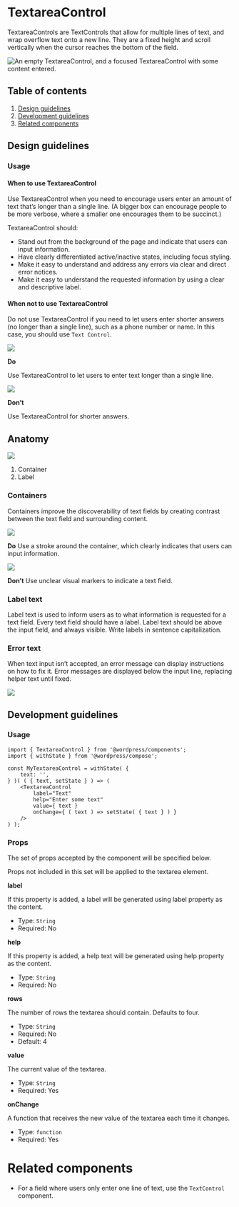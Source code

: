 # TextareaControl

TextareaControls are TextControls that allow for multiple lines of text, and wrap overflow text onto a new line. They are a fixed height and scroll vertically when the cursor reaches the bottom of the field.

![An empty TextareaControl, and a focused TextareaControl with some content entered.](https://wordpress.org/gutenberg/files/2019/01/TextareaControl.png)

## Table of contents

1. [Design guidelines](http://#design-guidelines)
2. [Development guidelines](http://#development-guidelines)
3. [Related components](http://#related-components)

## Design guidelines

### Usage

#### When to use **TextareaControl**

Use TextareaControl when you need to encourage users enter an amount of text that’s longer than a single line. (A bigger box can encourage people to be more verbose, where a smaller one encourages them to be succinct.)

TextareaControl should:

- Stand out from the background of the page and indicate that users can input information.
- Have clearly differentiated active/inactive states, including focus styling.
- Make it easy to understand and address any errors via clear and direct error notices.
- Make it easy to understand the requested information by using a clear and descriptive label.

#### When not to use **TextareaControl**

Do not use TextareaControl if you need to let users enter shorter answers (no longer than a single line), such as a phone number or name. In this case, you should use `Text Control`.

![](https://wordpress.org/gutenberg/files/2019/01/TextareaControl-Answers-Do.png)

**Do**

Use TextareaControl to let users to enter text longer than a single line. 

![](https://wordpress.org/gutenberg/files/2019/01/TextareaControl-Answers-Dont.png)

**Don’t**

Use TextareaControl for shorter answers.

## Anatomy

![](https://wordpress.org/gutenberg/files/2019/01/TextareaControl-Anatomy.png)

1. Container
2. Label

### Containers

Containers improve the discoverability of text fields by creating contrast between the text field and surrounding content.

![](https://wordpress.org/gutenberg/files/2019/01/TextareaControl-Stroke-Do.png)

**Do**
Use a stroke around the container, which clearly indicates that users can input information. 

![](https://wordpress.org/gutenberg/files/2019/01/TextareaControl-Stroke-Dont.png)

**Don’t** 
Use unclear visual markers to indicate a text field.

### Label text

Label text is used to inform users as to what information is requested for a text field. Every text field should have a label. Label text should be above the input field, and always visible. Write labels in sentence capitalization.

### Error text

When text input isn’t accepted, an error message can display instructions on how to fix it. Error messages are displayed below the input line, replacing helper text until fixed.

![](https://wordpress.org/gutenberg/files/2019/01/TextareaControl-Error.png)

## Development guidelines

### Usage

    import { TextareaControl } from '@wordpress/components';
    import { withState } from '@wordpress/compose';
    
    const MyTextareaControl = withState( {
        text: '',
    } )( ( { text, setState } ) => ( 
        <TextareaControl
            label="Text"
            help="Enter some text"
            value={ text }
            onChange={ ( text ) => setState( { text } ) }
        />
    ) );


### Props

The set of props accepted by the component will be specified below. 

Props not included in this set will be applied to the textarea element.

**label**

If this property is added, a label will be generated using label property as the content.

- Type: `String`
- Required: No

**help**

If this property is added, a help text will be generated using help property as the content.

- Type: `String`
- Required: No

**rows**

The number of rows the textarea should contain. Defaults to four.

- Type: `String`
- Required: No
- Default: 4

**value**

The current value of the textarea.

- Type: `String`
- Required: Yes

**onChange**

A function that receives the new value of the textarea each time it changes.

- Type: `function`
- Required: Yes
# Related components

- For a field where users only enter one line of text, use the `TextControl` component.
